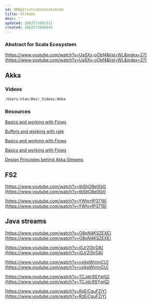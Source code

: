 ```yaml
---
id: d80g2rvztcw1na1n2as6onb
title: Streams
desc: ''
updated: 1662573892311
created: 1662573888445
---
```


### Abstract for Scala Ecosystem

[https://www.youtube.com/watch?v=UaSXx-oObf4&list=WL&index=27](https://www.youtube.com/watch?v=UaSXx-oObf4&list=WL&index=27)

## Akka

### Videos

```scala
/Users/stan/Dev/_Videos/Akka
```

### Resources

[Basics and working with Flows](https://doc.akka.io/docs/akka/current/stream/stream-flows-and-basics.html)

[Buffers and working with rate](https://doc.akka.io/docs/akka/current/stream/stream-rate.html)

[Basics and working with Flows](https://doc.akka.io/docs/akka/current/stream/stream-flows-and-basics.html)

[Basics and working with Flows](https://doc.akka.io/docs/akka/current/stream/stream-flows-and-basics.html#stream-materialization)

[Design Principles behind Akka Streams](https://doc.akka.io/docs/akka/current/general/stream/stream-design.html)

## FS2

[https://www.youtube.com/watch?v=tbShO8eIXbI](https://www.youtube.com/watch?v=tbShO8eIXbI)

[https://www.youtube.com/watch?v=YWhrrfP3718](https://www.youtube.com/watch?v=YWhrrfP3718)

## Java streams

[https://www.youtube.com/watch?v=O8oN4KSZEXE](https://www.youtube.com/watch?v=O8oN4KSZEXE)

[https://www.youtube.com/watch?v=i0Jr2l3jrDA](https://www.youtube.com/watch?v=i0Jr2l3jrDA)

[https://www.youtube.com/watch?v=vxikpWnnnCU](https://www.youtube.com/watch?v=vxikpWnnnCU)

[https://www.youtube.com/watch?v=TCJdc9SYwlQ](https://www.youtube.com/watch?v=TCJdc9SYwlQ)

[https://www.youtube.com/watch?v=RzEiCguFZiY](https://www.youtube.com/watch?v=RzEiCguFZiY)